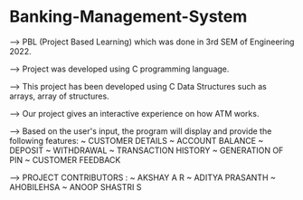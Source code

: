 # Banking-Management-System

--> PBL (Project Based Learning) which was done in 3rd SEM of Engineering 2022.

--> Project was developed using C programming language.

--> This project has been developed using C Data Structures such as arrays, array of structures.

--> Our project gives an interactive experience on how ATM works.

--> Based on the user's input, the program will display and provide the following features:
    ~ CUSTOMER DETAILS
    ~ ACCOUNT BALANCE
    ~ DEPOSIT
    ~ WITHDRAWAL
    ~ TRANSACTION HISTORY
    ~ GENERATION OF PIN
    ~ CUSTOMER FEEDBACK
    
--> PROJECT CONTRIBUTORS : 
    ~ AKSHAY A R
    ~ ADITYA PRASANTH
    ~ AHOBILEHSA
    ~ ANOOP SHASTRI S
